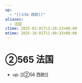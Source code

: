 ```yaml
---
up:
  - "[[②56 西欧]]"
aliases:
  - 法国
ctime: 2025-03-01T13:20:23+08:00
mtime: 2025-10-01T11:40:33+08:00
---
```


# ②565 法国

- up: [[②56 西欧]]
